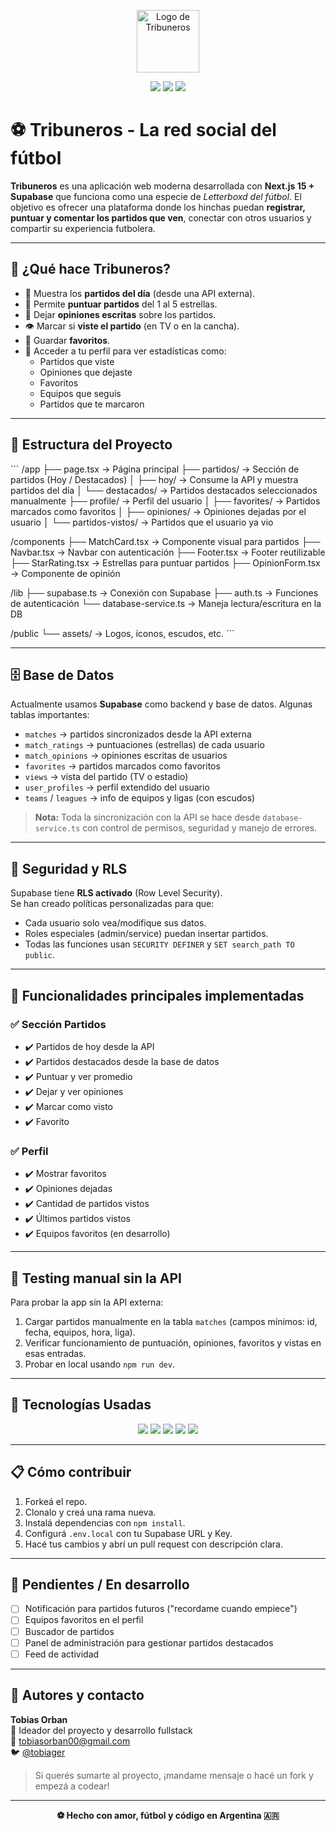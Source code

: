<p align="center">
  <img src="./assets/Tribuneros.png" alt="Logo de Tribuneros" width="100"/>
</p>

<p align="center">
  <img src="https://img.shields.io/badge/Next.js-000000?style=for-the-badge&logo=nextdotjs&logoColor=white"/>
  <img src="https://img.shields.io/badge/Supabase-3ECF8E?style=for-the-badge&logo=supabase&logoColor=white"/>
  <img src="https://img.shields.io/badge/Estado-En%20Desarrollo-yellow?style=for-the-badge"/>
</p>

# ⚽ Tribuneros - La red social del fútbol

**Tribuneros** es una aplicación web moderna desarrollada con **Next.js 15 + Supabase** que funciona como una especie de *Letterboxd del fútbol*. El objetivo es ofrecer una plataforma donde los hinchas puedan **registrar, puntuar y comentar los partidos que ven**, conectar con otros usuarios y compartir su experiencia futbolera.

---

## 🧠 ¿Qué hace Tribuneros?

- 📅 Muestra los **partidos del día** (desde una API externa).
- 🌟 Permite **puntuar partidos** del 1 al 5 estrellas.
- 💬 Dejar **opiniones escritas** sobre los partidos.
- 👁️ Marcar si **viste el partido** (en TV o en la cancha).
- 📌 Guardar **favoritos**.
- 👤 Acceder a tu perfil para ver estadísticas como:
  - Partidos que viste
  - Opiniones que dejaste
  - Favoritos
  - Equipos que seguís
  - Partidos que te marcaron

---

## 🧱 Estructura del Proyecto

\`\`\`
/app
├── page.tsx                  → Página principal
├── partidos/                 → Sección de partidos (Hoy / Destacados)
│   ├── hoy/                  → Consume la API y muestra partidos del día
│   └── destacados/           → Partidos destacados seleccionados manualmente
├── profile/                  → Perfil del usuario
│   ├── favorites/            → Partidos marcados como favoritos
│   ├── opiniones/            → Opiniones dejadas por el usuario
│   └── partidos-vistos/      → Partidos que el usuario ya vio

/components
├── MatchCard.tsx            → Componente visual para partidos
├── Navbar.tsx               → Navbar con autenticación
├── Footer.tsx               → Footer reutilizable
├── StarRating.tsx           → Estrellas para puntuar partidos
├── OpinionForm.tsx          → Componente de opinión

/lib
├── supabase.ts              → Conexión con Supabase
├── auth.ts                  → Funciones de autenticación
└── database-service.ts      → Maneja lectura/escritura en la DB

/public
└── assets/                  → Logos, íconos, escudos, etc.
\`\`\`

---
## 🗄️ Base de Datos

Actualmente usamos **Supabase** como backend y base de datos. Algunas tablas importantes:

- `matches` → partidos sincronizados desde la API externa
- `match_ratings` → puntuaciones (estrellas) de cada usuario
- `match_opinions` → opiniones escritas de usuarios
- `favorites` → partidos marcados como favoritos
- `views` → vista del partido (TV o estadio)
- `user_profiles` → perfil extendido del usuario
- `teams` / `leagues` → info de equipos y ligas (con escudos)

> **Nota:** Toda la sincronización con la API se hace desde `database-service.ts` con control de permisos, seguridad y manejo de errores.

---

## 🔐 Seguridad y RLS

Supabase tiene **RLS activado** (Row Level Security).  
Se han creado políticas personalizadas para que:

- Cada usuario solo vea/modifique sus datos.
- Roles especiales (admin/service) puedan insertar partidos.
- Todas las funciones usan `SECURITY DEFINER` y `SET search_path TO public`.

---

## 🔧 Funcionalidades principales implementadas

### ✅ Sección Partidos

- ✔️ Partidos de hoy desde la API
- ✔️ Partidos destacados desde la base de datos
- ✔️ Puntuar y ver promedio
- ✔️ Dejar y ver opiniones
- ✔️ Marcar como visto
- ✔️ Favorito

### ✅ Perfil

- ✔️ Mostrar favoritos
- ✔️ Opiniones dejadas
- ✔️ Cantidad de partidos vistos
- ✔️ Últimos partidos vistos
- ✔️ Equipos favoritos (en desarrollo)

---

## 🧪 Testing manual sin la API

Para probar la app sin la API externa:

1. Cargar partidos manualmente en la tabla `matches` (campos mínimos: id, fecha, equipos, hora, liga).
2. Verificar funcionamiento de puntuación, opiniones, favoritos y vistas en esas entradas.
3. Probar en local usando `npm run dev`.

---

## 🧰 Tecnologías Usadas

<p align="center">
  <img src="https://img.shields.io/badge/Next.js-000000?style=for-the-badge&logo=nextdotjs"/>
  <img src="https://img.shields.io/badge/Supabase-3ECF8E?style=for-the-badge&logo=supabase"/>
  <img src="https://img.shields.io/badge/TypeScript-3178C6?style=for-the-badge&logo=typescript"/>
  <img src="https://img.shields.io/badge/PostgreSQL-336791?style=for-the-badge&logo=postgresql"/>
  <img src="https://img.shields.io/badge/TailwindCSS-38B2AC?style=for-the-badge&logo=tailwindcss"/>
</p>

---

## 📋 Cómo contribuir

1. Forkeá el repo.
2. Clonalo y creá una rama nueva.
3. Instalá dependencias con `npm install`.
4. Configurá `.env.local` con tu Supabase URL y Key.
5. Hacé tus cambios y abrí un pull request con descripción clara.

---

## 📌 Pendientes / En desarrollo

- [ ] Notificación para partidos futuros ("recordame cuando empiece")
- [ ] Equipos favoritos en el perfil
- [ ] Buscador de partidos
- [ ] Panel de administración para gestionar partidos destacados
- [ ] Feed de actividad

---

## 🤝 Autores y contacto

**Tobias Orban**  
🧠 Ideador del proyecto y desarrollo fullstack  
📧 tobiasorban00@gmail.com  
🐦 [@tobiager](https://twitter.com/tobiager)

> Si querés sumarte al proyecto, ¡mandame mensaje o hacé un fork y empezá a codear!

---

<p align="center"><b>⚽️ Hecho con amor, fútbol y código en Argentina 🇦🇷</b></p>
